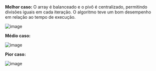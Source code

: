 **Melhor caso:** O array é balanceado e o pivô é centralizado, permitindo divisões iguais em cada iteração. O algoritmo teve um bom desempenho em relação ao tempo de execução.

![image](https://github.com/user-attachments/assets/0ea48dc6-071e-4ed3-97f4-8b3533883374)

**Médio caso:** 

![image](https://github.com/user-attachments/assets/0d05b4dc-61c2-4741-aa33-ee3a7d296341)

**Pior caso:**

![image](https://github.com/user-attachments/assets/a5ab1a97-6567-4d9b-be3b-248daa713e28)


